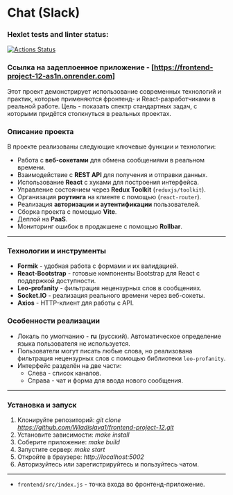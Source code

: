 # Chat (Slack)
### Hexlet tests and linter status:
[![Actions Status](https://github.com/Wladislava1/frontend-project-12/actions/workflows/hexlet-check.yml/badge.svg)](https://github.com/Wladislava1/frontend-project-12/actions)

### Cсылка на задеплоенное приложение - [https://frontend-project-12-as1n.onrender.com]

Этот проект демонстрирует использование современных технологий и практик, которые применяются фронтенд- и React-разработчиками в реальной работе.
Цель - показать спектр стандартных задач, с которыми придётся столкнуться в реальных проектах.

### Описание проекта

В проекте реализованы следующие ключевые функции и технологии:

- Работа с **веб-сокетами** для обмена сообщениями в реальном времени.
- Взаимодействие с **REST API** для получения и отправки данных.
- Использование **React** с хуками для построения интерфейса.
- Управление состоянием через **Redux Toolkit** (`reduxjs/toolkit`).
- Организация **роутинга** на клиенте с помощью (`react-router`).
- Реализация **авторизации и аутентификации** пользователей.
- Сборка проекта с помощью **Vite**.
- Деплой на **PaaS**.
- Мониторинг ошибок в продакшене с помощью **Rollbar**.

---

### Технологии и инструменты

- **Formik** - удобная работа с формами и их валидацией.
- **React-Bootstrap** - готовые компоненты Bootstrap для React с поддержкой доступности.
- **Leo-profanity** - фильтрация нецензурных слов в сообщениях.
- **Socket.IO** - реализация реального времени через веб-сокеты.
- **Axios** - HTTP-клиент для работы с API.

### Особенности реализации

- Локаль по умолчанию - **ru** (русский). Автоматическое определение языка пользователя не используется.
- Пользователи могут писать любые слова, но реализована фильтрация нецензурных слов с помощью библиотеки `leo-profanity`.
- Интерфейс разделён на две части:  
  - Слева - список каналов.  
  - Справа - чат и форма для ввода нового сообщения.

---

### Установка и запуск

1. Клонируйте репозиторий: _git clone https://github.com/Wladislava1/frontend-project-12.git_
2. Установите зависимости: _make install_
3. Соберите приложение: _make build_
4. Запустите сервер: _make start_
5. Откройте в браузере: _http://localhost:5002_
6. Авторизуйтесь или зарегистрируйтесь и пользуйтесь чатом.

---

- `frontend/src/index.js` - точка входа во фронтенд-приложение.

